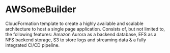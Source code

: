 # AWSomeBuilder
CloudFormation template to create a highly available and scalable architecture to host a single page application. Consists of, but not limited to, the following features: Amazon Aurora as a backend database, EFS as a NFS backend storage, S3 to store logs and streaming data &amp; a fully integrated CI/CD pipeline. 
